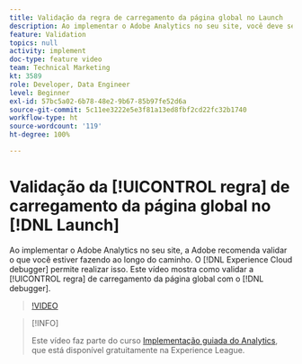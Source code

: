```yaml
---
title: Validação da regra de carregamento da página global no Launch
description: Ao implementar o Adobe Analytics no seu site, você deve ser capaz de validar o que estiver fazendo ao longo do caminho. O Experience Cloud Debugger está aqui para isso. Este vídeo mostra como validar a sua regra de carregamento da página global com o depurador.
feature: Validation
topics: null
activity: implement
doc-type: feature video
team: Technical Marketing
kt: 3589
role: Developer, Data Engineer
level: Beginner
exl-id: 57bc5a02-6b78-48e2-9b67-85b97fe52d6a
source-git-commit: 5c11ee3222e5e3f81a13ed8fbf2cd22fc32b1740
workflow-type: ht
source-wordcount: '119'
ht-degree: 100%

---
```


# Validação da [!UICONTROL regra] de carregamento da página global no [!DNL Launch]

Ao implementar o Adobe Analytics no seu site, a Adobe recomenda validar o que você estiver fazendo ao longo do caminho. O [!DNL Experience Cloud debugger] permite realizar isso. Este vídeo mostra como validar a [!UICONTROL regra] de carregamento da página global com o [!DNL debugger].

>[!VIDEO](https://video.tv.adobe.com/v/28776/?quality=12)

>[!INFO]
>
> Este vídeo faz parte do curso [Implementação guiada do Analytics](https://experienceleague.adobe.com/?recommended=Analytics-D-1-2019.1), que está disponível gratuitamente na Experience League.
